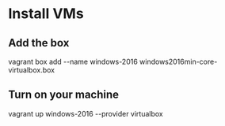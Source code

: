 # Install VMs

## Add the box

vagrant box add --name windows-2016 windows2016min-core-virtualbox.box

## Turn on your machine
vagrant up windows-2016 --provider virtualbox